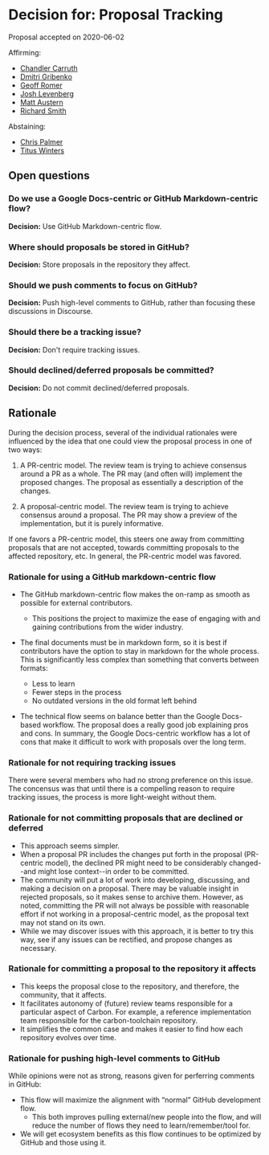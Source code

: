 # Decision for: Proposal Tracking

<!--
Part of the Carbon Language project, under the Apache License v2.0 with LLVM
Exceptions. See /LICENSE for license information.
SPDX-License-Identifier: Apache-2.0 WITH LLVM-exception
-->

Proposal accepted on 2020-06-02

Affirming:

- [Chandler Carruth](https://github.com/chandlerc)
- [Dmitri Gribenko](https://github.com/gribozavr)
- [Geoff Romer](https://github.com/geoffromer)
- [Josh Levenberg](https://github.com/josh11b)
- [Matt Austern](https://github.com/austern)
- [Richard Smith](https://github.com/zygoloid)

Abstaining:

- [Chris Palmer](https://github.com/noncombatant)
- [Titus Winters](https://github.com/tituswinters)

## Open questions

### Do we use a Google Docs-centric or GitHub Markdown-centric flow?

**Decision:** Use GitHub Markdown-centric flow.

### Where should proposals be stored in GitHub?

**Decision:** Store proposals in the repository they affect.

### Should we push comments to focus on GitHub?

**Decision:** Push high-level comments to GitHub, rather than focusing these
discussions in Discourse.

### Should there be a tracking issue?

**Decision:** Don't require tracking issues.

### Should declined/deferred proposals be committed?

**Decision:** Do not commit declined/deferred proposals.

## Rationale

During the decision process, several of the individual rationales were
influenced by the idea that one could view the proposal process in one of two
ways:

1.  A PR-centric model. The review team is trying to achieve consensus around a
    PR as a whole. The PR may (and often will) implement the proposed changes.
    The proposal as essentially a description of the changes.

2.  A proposal-centric model. The review team is trying to achieve consensus
    around a proposal. The PR may show a preview of the implementation, but it
    is purely informative.

If one favors a PR-centric model, this steers one away from committing proposals
that are not accepted, towards committing proposals to the affected repository,
etc. In general, the PR-centric model was favored.

### Rationale for using a GitHub markdown-centric flow

- The GitHub markdown-centric flow makes the on-ramp as smooth as possible for
  external contributors.
  - This positions the project to maximize the ease of engaging with and gaining
    contributions from the wider industry.
- The final documents must be in markdown form, so it is best if contributors
  have the option to stay in markdown for the whole process. This is
  significantly less complex than something that converts between formats:

  - Less to learn
  - Fewer steps in the process
  - No outdated versions in the old format left behind

- The technical flow seems on balance better than the Google Docs-based
  workflow. The proposal does a really good job explaining pros and cons. In
  summary, the Google Docs-centric workflow has a lot of cons that make it
  difficult to work with proposals over the long term.

### Rationale for not requiring tracking issues

There were several members who had no strong preference on this issue. The
concensus was that until there is a compelling reason to require tracking
issues, the process is more light-weight without them.

### Rationale for not committing proposals that are declined or deferred

- This approach seems simpler.
- When a proposal PR includes the changes put forth in the proposal (PR-centric
  model), the declined PR might need to be considerably changed--and might lose
  context--in order to be committed.
- The community will put a lot of work into developing, discussing, and making a
  decision on a proposal. There may be valuable insight in rejected proposals,
  so it makes sense to archive them. However, as noted, committing the PR will
  not always be possible with reasonable effort if not working in a
  proposal-centric model, as the proposal text may not stand on its own.
- While we may discover issues with this approach, it is better to try this way,
  see if any issues can be rectified, and propose changes as necessary.

### Rationale for committing a proposal to the repository it affects

- This keeps the proposal close to the repository, and therefore, the community,
  that it affects.
- It facilitates autonomy of (future) review teams responsible for a particular
  aspect of Carbon. For example, a reference implementation team responsible for
  the carbon-toolchain repository.
- It simplifies the common case and makes it easier to find how each repository
  evolves over time.

### Rationale for pushing high-level comments to GitHub

While opinions were not as strong, reasons given for perferring comments in
GitHub:

- This flow will maximize the alignment with “normal” GitHub development flow.
  - This both improves pulling external/new people into the flow, and will
    reduce the number of flows they need to learn/remember/tool for.
- We will get ecosystem benefits as this flow continues to be optimized by
  GitHub and those using it.
